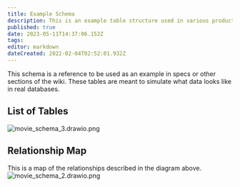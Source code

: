 ```yaml
---
title: Example Schema
description: This is an example table structure used in various product specs.
published: true
date: 2023-05-11T14:37:06.152Z
tags: 
editor: markdown
dateCreated: 2022-02-04T02:52:01.932Z
---
```


This schema is a reference to be used as an example in specs or other sections of the wiki. These tables are meant to simulate what data looks like in real databases.

## List of Tables
![movie_schema_3.drawio.png](/assets/product/specs/example-schema/movie_schema_3.drawio.png)

## Relationship Map
This is a map of the relationships described in the diagram above.
![movie_schema_2.drawio.png](/assets/product/specs/example-schema/movie_schema_2.drawio.png)